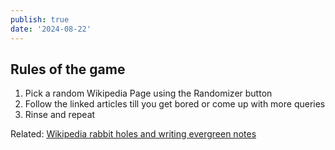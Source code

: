 ```yaml
---
publish: true
date: '2024-08-22'
---
```

## Rules of the game

1. Pick a random Wikipedia Page using the Randomizer button
2. Follow the linked articles till you get bored or come up with more queries
3. Rinse and repeat

Related: [Wikipedia rabbit holes and writing evergreen notes](<../Wikipedia rabbit holes and writing evergreen notes>)
